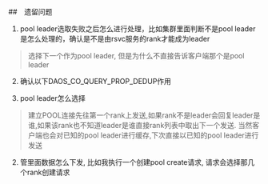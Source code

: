 ##　遗留问题

1. pool leader选取失败之后怎么进行处理，比如集群里面判断不是pool leader是怎么处理的，确认是不是由rsvc服务的rank才能成为leader

> 选择下一个作为pool leader, 但是为什么不直接告诉客户端那个是pool leader

2. 确认以下DAOS_CO_QUERY_PROP_DEDUP作用

3. pool leader怎么选择

> 建立POOL连接先往第一个rank上发送,如果rank不是leader会回复leader是谁,如果该rank也不知道leader是谁直接rank列表中取出下一个发送. 当然客户端也会对已知的pool leader进行缓存,下次直接以已知的pool leader进行发送

2. 管里面数据怎么下发, 比如我执行一个创建pool create请求, 请求会选择那几个rank创建请求